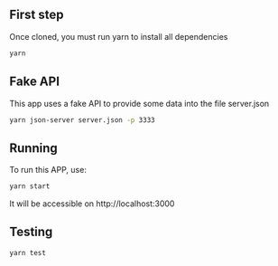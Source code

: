 ## First step
 Once cloned, you must run yarn to install all dependencies

 ```bash
yarn
 ```


 ## Fake API
  This app uses a fake API to provide some data into the file server.json

```bash
yarn json-server server.json -p 3333
```

## Running
 To run this APP, use:

 ```bash
 yarn start
 ```

It will be accessible on http://localhost:3000


## Testing

```bash
yarn test
```
